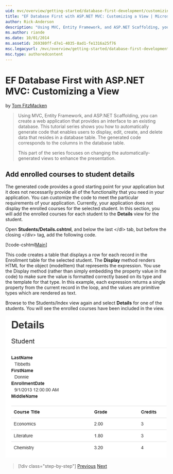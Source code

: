 ```yaml
---
uid: mvc/overview/getting-started/database-first-development/customizing-a-view
title: "EF Database First with ASP.NET MVC: Customizing a View | Microsoft Docs"
author: Rick-Anderson
description: "Using MVC, Entity Framework, and ASP.NET Scaffolding, you can create a web application that provides an interface to an existing database. This tutorial seri..."
ms.author: riande
ms.date: 10/01/2014
ms.assetid: 269380ff-d7e1-4035-8ad1-fe1316a25f76
msc.legacyurl: /mvc/overview/getting-started/database-first-development/customizing-a-view
msc.type: authoredcontent
---
```

EF Database First with ASP.NET MVC: Customizing a View
====================
by [Tom FitzMacken](https://github.com/tfitzmac)

> Using MVC, Entity Framework, and ASP.NET Scaffolding, you can create a web application that provides an interface to an existing database. This tutorial series shows you how to automatically generate code that enables users to display, edit, create, and delete data that resides in a database table. The generated code corresponds to the columns in the database table.
> 
> This part of the series focuses on changing the automatically-generated views to enhance the presentation.


## Add enrolled courses to student details

The generated code provides a good starting point for your application but it does not necessarily provide all of the functionality that you need in your application. You can customize the code to meet the particular requirements of your application. Currently, your application does not display the enrolled courses for the selected student. In this section, you will add the enrolled courses for each student to the **Details** view for the student.

Open **Students/Details.cshtml**, and below the last &lt;/dl&gt; tab, but before the closing &lt;/div&gt; tag, add the following code.

[!code-cshtml[Main](customizing-a-view/samples/sample1.cshtml)]

This code creates a table that displays a row for each record in the Enrollment table for the selected student. The **Display** method renders HTML for the object (modelItem) that represents the expression. You use the Display method (rather than simply embedding the property value in the code) to make sure the value is formatted correctly based on its type and the template for that type. In this example, each expression returns a single property from the current record in the loop, and the values are primitive types which are rendered as text.

Browse to the Students/Index view again and select **Details** for one of the students. You will see the enrolled courses have been included in the view.

![student with enrollment](customizing-a-view/_static/image1.png)

> [!div class="step-by-step"]
> [Previous](changing-the-database.md)
> [Next](enhancing-data-validation.md)
